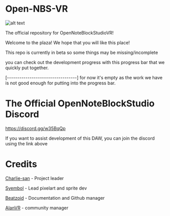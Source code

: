 # Open-NBS-VR
![alt text](https://github.com/opennbs-vr/Open-NBS-VR/blob/main/eriotgrit-1.png_1.gif)

The official repository for OpenNoteBlockStudioVR!

Welcome to the plaza! We hope that you will like this place!

This repo is currently in beta so some things may be missing/incomplete

you can check out the development progress with this progress bar that we quickly put together.

[----------------------------------] for now it's empty as the work we have is not good enough for putting into the progress bar.


# The Official OpenNoteBlockStudio Discord

https://discord.gg/w35BqQp

If you want to assist development of this DAW, you can join the discord using the link above

# Credits

[Charlie-san​](https://github.com/charlie-sans) - Project leader

[Syembol](https://github.com/Syembol​) - Lead pixelart and sprite dev

[​Beatzoid](https://github.com/beatzoid) - Documentation and Github manager

[​AlanVR](https://github.com/Alanek2012) - community manager
